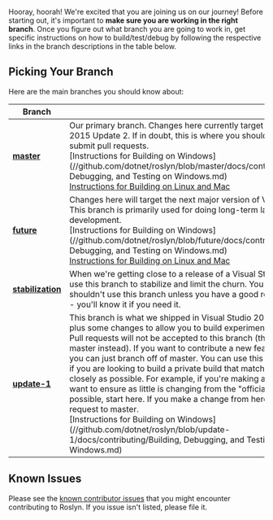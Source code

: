 Hooray, hoorah! We're excited that you are joining us on our journey! Before starting out, it's important to **make sure you are working in the right branch**. Once you figure out what branch you are going to work in, get specific instructions on how to build/test/debug by following the respective links in the branch descriptions in the table below. 

## Picking Your Branch
Here are the main branches you should know about:

| Branch |       |
| ------ | ----- | 
| [**master**](//github.com/dotnet/roslyn/tree/master) | Our primary branch. Changes here currently target Visual Studio 2015 Update 2. If in doubt, this is where you should work, and submit pull requests. <br/>[Instructions for Building on Windows](//github.com/dotnet/roslyn/blob/master/docs/contributing/Building, Debugging, and Testing on Windows.md) <br/>[Instructions for Building on Linux and Mac](//github.com/dotnet/roslyn/blob/master/docs/infrastructure/cross-platform.md) |
| [**future**](//github.com/dotnet/roslyn/tree/future) | Changes here will target the next major version of Visual Studio. This branch is primarily used for doing long-term language development. <br/>[Instructions for Building on Windows](//github.com/dotnet/roslyn/blob/future/docs/contributing/Building, Debugging, and Testing on Windows.md) <br/>[Instructions for Building on Linux and Mac](//github.com/dotnet/roslyn/blob/future/docs/infrastructure/cross-platform.md) |
| [**stabilization**](//github.com/dotnet/roslyn/tree/stabilization) | When we're getting close to a release of a Visual Studio update, we use this branch to stabilize and limit the churn. You generally shouldn't use this branch unless you have a good reason to do so -- you'll know it if you need it. |
| [**update-1**](//github.com/dotnet/roslyn/tree/update-1) | This branch is what we shipped in Visual Studio 2015 Update 1, plus some changes to allow you to build experimental extensions. Pull requests will not be accepted to this branch (they should go to master instead). If you want to contribute a new feature or a bug fix, you can just branch off of master. You can use this branch as a base if you are looking to build a private build that matches Update 1 as closely as possible. For example, if you're making a "hotfix" and want to ensure as little is changing from the "official" bits as possible, start here. If you make a change from here, send the pull request to master. <br />[Instructions for Building on Windows](//github.com/dotnet/roslyn/blob/update-1/docs/contributing/Building, Debugging, and Testing on Windows.md) |

## Known Issues
Please see the [known contributor issues](https://github.com/dotnet/roslyn/labels/Contributor%20Pain) that you might encounter contributing to Roslyn. If you issue isn't listed, please file it.
